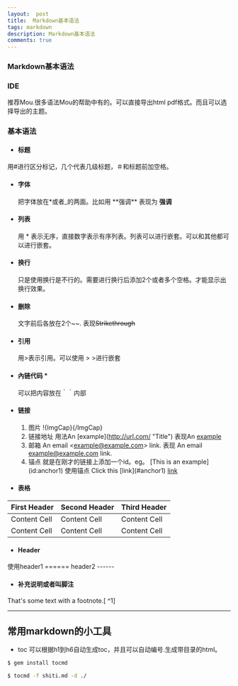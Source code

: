 ```yaml
---
layout:  post
title:  Markdown基本语法
tags: markdown
description: Markdown基本语法
comments: true
---
```


### Markdown基本语法

### IDE
 推荐Mou.很多语法Mou的帮助中有的。可以直接导出html pdf格式。而且可以选择导出的主题。
      
### 基本语法
* #### 标题 
 用#进行区分标记，几个代表几级标题，＃和标题前加空格。
* #### 字体  
  把字体放在*或者_的两面。比如用 \*\*强调\*\* 表现为 **强调** 
* #### 列表
  用 * 表示无序，直接数字表示有序列表。列表可以进行嵌套。可以和其他都可以进行嵌套。
* #### 换行
	只是使用换行是不行的。需要进行换行后添加2个或者多个空格。才能显示出换行效果。
* #### 删除
	文字前后各放在2个\~\~.	 表现~~Strikethrough~~
* #### 引用
  用>表示引用。可以使用 > >进行嵌套
* #### 內链代码 * 
	可以把内容放在｀｀内部
* #### 链接
  1. 图片 \![](){ImgCap}{/ImgCap}
  2. 链接地址 用法An \[example](http://url.com/ "Title") 表现An [example](http://url.com/ "Title")
  3. 邮箱 An email \<example@example.com> link. 表现 An email <example@example.com> link.
  4. 锚点 就是在刚才的链接上添加一个id。eg。  \[This is an example](id:anchor1)  使用锚点 Click this \[link](#anchor1) [link](#anchor1) 
* #### 表格

First Header | Second Header | Third Header
------------ | ------------- | ------------
Content Cell | Content Cell  | Content Cell
Content Cell | Content Cell  | Content Cell

* #### Header
 使用header1  ======  header2 ------  
* #### 补充说明或者叫脚注
That's some text with a footnote.[
^1]
[^1]: And that's the footnote.  

------
## 常用markdown的小工具
* toc 可以根据h1到h6自动生成toc，并且可以自动编号.生成带目录的html。 
``` bash
$ gem install tocmd
```
```bash
$ tocmd -f shiti.md -d ./
```
 